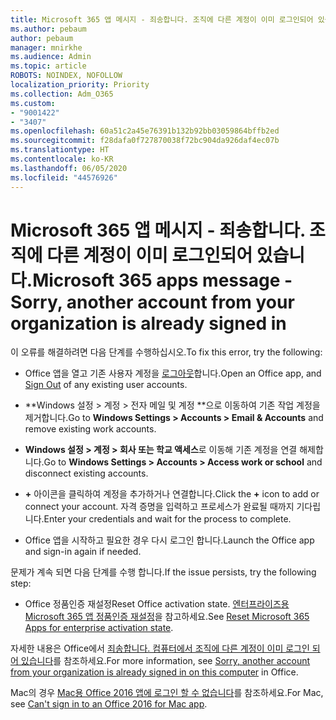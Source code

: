 ```yaml
---
title: Microsoft 365 앱 메시지 - 죄송합니다. 조직에 다른 계정이 이미 로그인되어 있습니다.
ms.author: pebaum
author: pebaum
manager: mnirkhe
ms.audience: Admin
ms.topic: article
ROBOTS: NOINDEX, NOFOLLOW
localization_priority: Priority
ms.collection: Adm_O365
ms.custom:
- "9001422"
- "3407"
ms.openlocfilehash: 60a51c2a45e76391b132b92bb03059864bffb2ed
ms.sourcegitcommit: f28dafa0f727870038f72bc904da926daf4ec07b
ms.translationtype: HT
ms.contentlocale: ko-KR
ms.lasthandoff: 06/05/2020
ms.locfileid: "44576926"
---
```

# <a name="microsoft-365-apps-message---sorry-another-account-from-your-organization-is-already-signed-in"></a><span data-ttu-id="c76fe-102">Microsoft 365 앱 메시지 - 죄송합니다. 조직에 다른 계정이 이미 로그인되어 있습니다.</span><span class="sxs-lookup"><span data-stu-id="c76fe-102">Microsoft 365 apps message - Sorry, another account from your organization is already signed in</span></span>

<span data-ttu-id="c76fe-103">이 오류를 해결하려면 다음 단계를 수행하십시오.</span><span class="sxs-lookup"><span data-stu-id="c76fe-103">To fix this error, try the following:</span></span>

- <span data-ttu-id="c76fe-104">Office 앱을 열고 기존 사용자 계정을 [로그아웃](https://support.office.com/article/sign-out-of-office-5a20dc11-47e9-4b6f-945d-478cb6d92071)합니다.</span><span class="sxs-lookup"><span data-stu-id="c76fe-104">Open an Office app, and [Sign Out](https://support.office.com/article/sign-out-of-office-5a20dc11-47e9-4b6f-945d-478cb6d92071) of any existing user accounts.</span></span>

- <span data-ttu-id="c76fe-105">\*\*Windows 설정 > 계정 > 전자 메일 및 계정 \*\*으로 이동하여 기존 작업 계정을 제거합니다.</span><span class="sxs-lookup"><span data-stu-id="c76fe-105">Go to **Windows Settings > Accounts > Email & Accounts** and remove existing work accounts.</span></span>

- <span data-ttu-id="c76fe-106">**Windows 설정 > 계정 > 회사 또는 학교 액세스**로 이동해 기존 계정을 연결 해제합니다.</span><span class="sxs-lookup"><span data-stu-id="c76fe-106">Go to **Windows Settings > Accounts > Access work or school** and disconnect existing accounts.</span></span> 

- <span data-ttu-id="c76fe-107">**+** 아이콘을 클릭하여 계정을 추가하거나 연결합니다.</span><span class="sxs-lookup"><span data-stu-id="c76fe-107">Click the **+** icon to add or connect your account.</span></span> <span data-ttu-id="c76fe-108">자격 증명을 입력하고 프로세스가 완료될 때까지 기다립니다.</span><span class="sxs-lookup"><span data-stu-id="c76fe-108">Enter your credentials and wait for the process to complete.</span></span>

- <span data-ttu-id="c76fe-109">Office 앱을 시작하고 필요한 경우 다시 로그인 합니다.</span><span class="sxs-lookup"><span data-stu-id="c76fe-109">Launch the Office app and sign-in again if needed.</span></span> 

<span data-ttu-id="c76fe-110">문제가 계속 되면 다음 단계를 수행 합니다.</span><span class="sxs-lookup"><span data-stu-id="c76fe-110">If the issue persists, try the following step:</span></span> 

- <span data-ttu-id="c76fe-111">Office 정품인증 재설정</span><span class="sxs-lookup"><span data-stu-id="c76fe-111">Reset Office activation state.</span></span> <span data-ttu-id="c76fe-112">[엔터프라이즈용 Microsoft 365 앱 정품인증 재설정](https://docs.microsoft.com/office365/troubleshoot/activation/reset-office-365-proplus-activation-state)을 참고하세요.</span><span class="sxs-lookup"><span data-stu-id="c76fe-112">See [Reset Microsoft 365 Apps for enterprise activation state](https://docs.microsoft.com/office365/troubleshoot/activation/reset-office-365-proplus-activation-state).</span></span>

<span data-ttu-id="c76fe-113">자세한 내용은 Office에서 [죄송합니다. 컴퓨터에서 조직에 다른 계정이 이미 로그인 되어 있습니다](https://docs.microsoft.com/office/troubleshoot/error-messages/another-account-already-signed-in)를 참조하세요.</span><span class="sxs-lookup"><span data-stu-id="c76fe-113">For more information, see [Sorry, another account from your organization is already signed in on this computer](https://docs.microsoft.com/office/troubleshoot/error-messages/another-account-already-signed-in) in Office.</span></span>

<span data-ttu-id="c76fe-114">Mac의 경우 [Mac용 Office 2016 앱에 로그인 할 수 없습니다](https://docs.microsoft.com/office365/troubleshoot/authentication/sign-in-to-office-2016-for-mac-fail)를 참조하세요.</span><span class="sxs-lookup"><span data-stu-id="c76fe-114">For Mac, see [Can't sign in to an Office 2016 for Mac app](https://docs.microsoft.com/office365/troubleshoot/authentication/sign-in-to-office-2016-for-mac-fail).</span></span>
